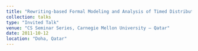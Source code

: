 ```yaml
---
title: "Rewriting-based Formal Modeling and Analysis of Timed Distributed Services"
collection: talks
type: "Invited Talk"
venue: "CS Seminar Series, Carnegie Mellon University – Qatar"
date: 2011-10-12
location: "Doha, Qatar"
---
```

